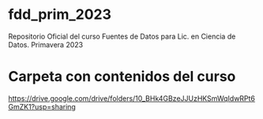 # fdd_prim_2023
Repositorio Oficial del curso Fuentes de Datos para Lic. en Ciencia de Datos. Primavera 2023

# Carpeta con contenidos del curso
https://drive.google.com/drive/folders/10_BHk4GBzeJJUzHKSmWqIdwRPt6GmZK1?usp=sharing
